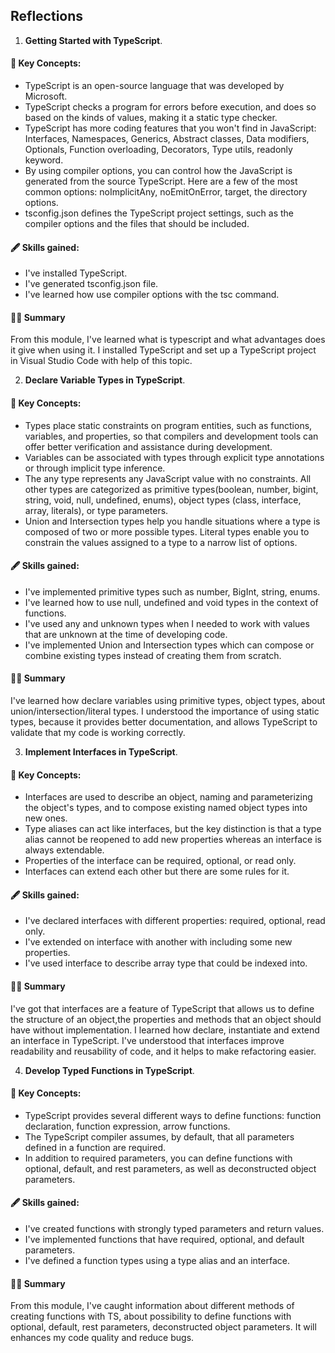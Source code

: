 ## Reflections

1. **Getting Started with TypeScript**.

  #### 📝 Key Concepts:
   - TypeScript is an open-source language that was developed by Microsoft.
   - TypeScript checks a program for errors before execution, and does so based on the kinds of values, making it a static type checker.
   - TypeScript has more coding features that you won't find in JavaScript: Interfaces, Namespaces, Generics, Abstract classes, Data modifiers, Optionals, Function overloading, Decorators, Type utils, readonly keyword.
   - By using compiler options, you can control how the JavaScript is generated from the source TypeScript. Here are a few of the most common options: noImplicitAny, noEmitOnError, target, the directory options.
   - tsconfig.json defines the TypeScript project settings, such as the compiler options and the files that should be included.

  #### 🖋️ Skills gained:
   - I've installed TypeScript.
   - I've generated tsconfig.json file.
   - I've learned how use compiler options with the tsc command.

  #### 👩‍💻 Summary
  From this module, I've learned what is typescript and what advantages does it give when using it. I installed TypeScript and set up a TypeScript project in Visual Studio Code with help of this topic.

2. **Declare Variable Types in TypeScript**.

  #### 📝 Key Concepts:
   - Types place static constraints on program entities, such as functions, variables, and properties, so that compilers and development tools can offer better verification and assistance during development.
   - Variables can be associated with types through explicit type annotations or through implicit type inference.
   - The any type represents any JavaScript value with no constraints. All other types are categorized as primitive types(boolean, number, bigint, string, void, null, undefined, enums), object types (class, interface, array, literals), or type parameters.
   - Union and Intersection types help you handle situations where a type is composed of two or more possible types. Literal types enable you to constrain the values assigned to a type to a narrow list of options.

  #### 🖋️ Skills gained:
   - I've implemented primitive types such as number, BigInt, string, enums.
   - I've learned how to use null, undefined and void types in the context of functions.
   - I've used any and unknown types when I needed to work with values that are unknown  at the time of developing code.
   - I've implemented Union and Intersection types which can compose or combine existing types instead of creating them from scratch.

  #### 👩‍💻 Summary
  I've learned how declare variables using primitive types, object types, about union/intersection/literal types. I understood the importance of using static types, because it provides better documentation, and allows TypeScript to validate that my code is working correctly.

3. **Implement Interfaces in TypeScript**.

  #### 📝 Key Concepts:
   - Interfaces are used to describe an object, naming and parameterizing the object's types, and to compose existing named object types into new ones.
   - Type aliases can act like interfaces, but the key distinction is that a type alias cannot be reopened to add new properties whereas an interface is always extendable.
   - Properties of the interface can be required, optional, or read only.
   - Interfaces can extend each other but there are some rules for it.

  #### 🖋️ Skills gained:
   - I've declared interfaces with different properties: required, optional, read only.
   - I've extended on interface with another with including some new properties.
   - I've used interface to describe array type that could be indexed into.

  #### 👩‍💻 Summary
  I've got that interfaces are a feature of TypeScript that allows us to define the structure of an object,the properties and methods that an object should have without implementation. I learned how declare, instantiate and extend an interface in TypeScript. I've understood that interfaces improve readability and reusability of code, and it helps to make refactoring easier.

4. **Develop Typed Functions in TypeScript**.

  #### 📝 Key Concepts:
   - TypeScript provides several different ways to define functions: function declaration, function expression, arrow functions.
   - The TypeScript compiler assumes, by default, that all parameters defined in a function are required.
   - In addition to required parameters, you can define functions with optional, default, and rest parameters, as well as deconstructed object parameters.

  #### 🖋️ Skills gained:
   - I've created functions with strongly typed parameters and return values.
   - I've implemented functions that have required, optional, and default parameters.
   - I've defined a function types using a type alias and an interface.

  #### 👩‍💻 Summary
  From this module, I've caught information about different methods of creating functions with TS, about possibility to define functions with optional, default, rest parameters, deconstructed object parameters. It will enhances my code quality and reduce bugs.

